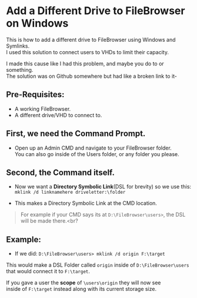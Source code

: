 # Add a Different Drive to FileBrowser on Windows
This is how to add a different drive to FileBrowser using Windows and Symlinks.
<br>I used this solution to connect users to VHDs to limit their capacity.

I made this cause like I had this problem, and maybe you do to or something.
<br>The solution was on Github somewhere but had like a broken link to it-

## Pre-Requisites:
- A working FileBrowser. <br>
- A different drive/VHD to connect to.

## First, we need the Command Prompt.
- Open up an Admin CMD and navigate to your FileBrowser folder.<br>
You can also go inside of the Users folder, or any folder you please.

## Second, the Command itself.
- Now we want a <b>Directory Symbolic Link</b>(DSL for brevity) so we use this:<br>
``` mklink /d linknamehere driveletter:\folder ```<br>

- This makes a Directory Symbolic Link at the CMD location.
> For example if your CMD says its at `D:\FileBrowser\users>`, the DSL will be made there.<br?

## Example:
- If we did: ```D:\FileBrowser\users> mklink /d origin F:\target```

This would make a DSL Folder called `origin` inside of `D:\FileBrowser\users`<br>
that would connect it to `F:\target`.<br>

If you gave a user the <b>scope</b> of `\users\origin` they will now see <br>inside of `F:\target` instead along with its current storage size.



